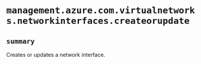 # `management.azure.com.virtualnetworks.networkinterfaces.createorupdate`

## `summary`
Creates or updates a network interface.


